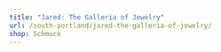 ```yaml
---
title: "Jared: The Galleria of Jewelry"
url: /south-portland/jared-the-galleria-of-jewelry/
shop: Schmuck
---
```

